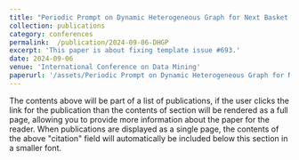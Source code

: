 ```yaml
---
title: "Periodic Prompt on Dynamic Heterogeneous Graph for Next Basket Recommendation"
collection: publications
category: conferences
permalink:  /publication/2024-09-06-DHGP
excerpt: 'This paper is about fixing template issue #693.'
date: 2024-09-06
venue: 'International Conference on Data Mining'
paperurl: '/assets/Periodic Prompt on Dynamic Heterogeneous Graph for Next Basket Recommendation.pdf'
---
```


The contents above will be part of a list of publications, if the user clicks the link for the publication than the contents of section will be rendered as a full page, allowing you to provide more information about the paper for the reader. When publications are displayed as a single page, the contents of the above "citation" field will automatically be included below this section in a smaller font.
